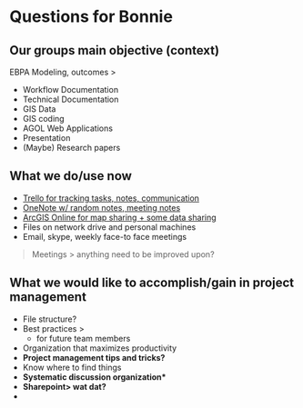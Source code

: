 # Questions for Bonnie

## Our groups main objective \(context\)

EBPA Modeling, outcomes &gt;

* Workflow Documentation
* Technical Documentation
* GIS Data
* GIS coding
* AGOL Web Applications
* Presentation
* \(Maybe\) Research papers

## What we do/use now

* [Trello for tracking tasks, notes, communication ](https://trello.com/b/gxBasiTR/prcr-system-plan-analysis)
* [OneNote w/ random notes, meeting notes](https://raleighncgov-my.sharepoint.com/:o:/r/personal/ryan_cooper_raleighnc_gov/_layouts/15/WopiFrame.aspx?sourcedoc=%7B0812AEAF-FAA3-4FB4-9216-D270762E26CA%7D&file=EBPA&action=default&RootFolder=%2fpersonal%2fryan_cooper_raleighnc_gov%2fDocuments%2fEBPA&d=w0812aeaffaa34fb49216d270762e26ca&e=5:1aad9db9b4444fe78a54816b70822bac)
* [ArcGIS Online for map sharing + some data sharing](http://ral.maps.arcgis.com/home/group.html?id=95dddf75662a4e0c939cfac24c7fe659#overview)
* Files on network drive and personal machines
* Email, skype, weekly face-to face meetings

> Meetings &gt; anything need to be improved upon?

## What we would like to accomplish/gain in project management

* File structure?
* Best practices &gt;
  * for future team members
* Organization that maximizes productivity
* **Project management tips and tricks?**
* Know where to find things
* **Systematic discussion organization\***
* **Sharepoint&gt; wat dat?**
* 




## 

